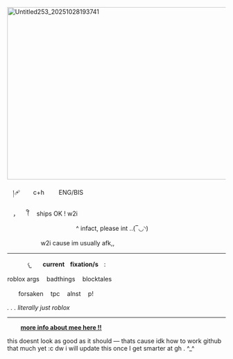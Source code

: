 <img width="600" height="398" alt="Untitled253_20251028193741" src="https://github.com/user-attachments/assets/c0c21ca4-0f98-47cc-9c62-cd97fe201540" />

ㅤ།🩹ㅤㅤ c+hㅤ ㅤ ENG/BIS

ㅤ，⠀  ꪻ   ships OK ! w2i

ㅤㅤㅤㅤㅤㅤ
ㅤㅤㅤㅤㅤㅤ^ infact, please int ..(‾◡◝)

ㅤㅤㅤㅤㅤㅤw2i cause im usually afk,,

***
ㅤ
ㅤ
ㅤ𐔌ㅤㅤ**currentㅤfixation/s**ㅤ:

roblox args ㅤbadthingsㅤ blocktales

ㅤㅤforsakenㅤ tpcㅤ alnstㅤ p!

*. . . literally just roblox*

***

⠀⠀⠀[__more info about mee here !!__](https://rentry.co/777reprise)

this doesnt look as good as it should — thats cause idk how to work github that much yet :c dw i will update this once I get smarter at gh . ^_^
